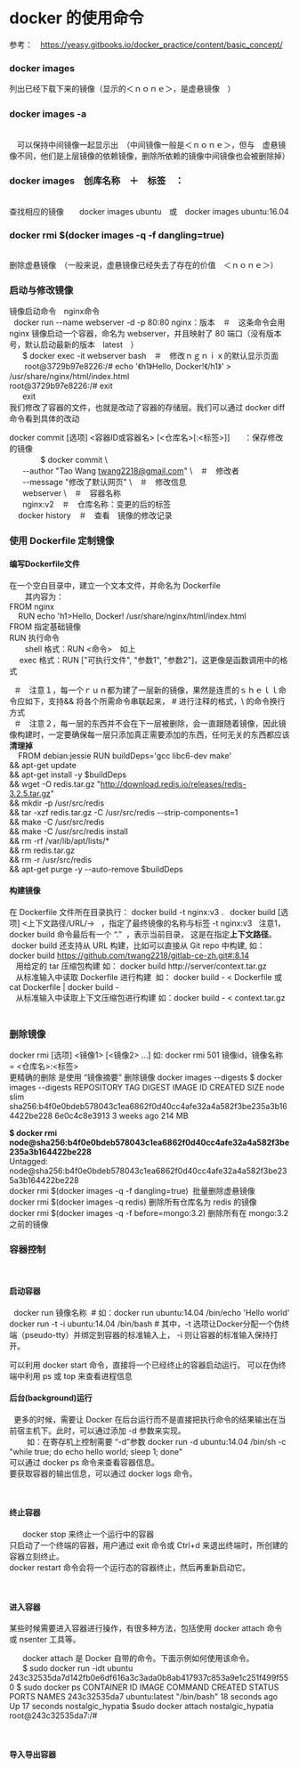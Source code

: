 <h1>docker 的使用命令</h1>

参考：　https://yeasy.gitbooks.io/docker_practice/content/basic_concept/


<h3>docker images</h3>
列出已经下载下来的镜像（显示的＜ｎｏｎｅ＞，是虚悬镜像　） <br>
<h3>docker images -a　</h3>
<br>　可以保持中间镜像一起显示出　（中间镜像一般是＜ｎｏｎｅ＞，但与　虚悬镜像不同，他们是上层镜像的依赖镜像，删除所依赖的镜像中间镜像也会被删除掉）

<h3>docker images　创库名称　＋　标签　：</h3>
<br>查找相应的镜像　　docker images ubuntu　或　docker images ubuntu:16.04


<h3>docker rmi $(docker images -q -f dangling=true)</h3>
<br>删除虚悬镜像　（一般来说，虚悬镜像已经失去了存在的价值　＜ｎｏｎｅ＞）

<h3>启动与修改镜像</h3>
镜像启动命令　nginx命令<br>
    docker run --name webserver -d -p 80:80 nginx：版本　＃　这条命令会用 nginx 镜像启动一个容器，命名为 webserver，并且映射了 80 端口（没有版本号，默认启动最新的版本　latest　）<br>
        $ docker exec -it webserver bash　＃　修改ｎｇｎｉｘ的默认显示页面　<br>
        root@3729b97e8226:/# echo '《h1》Hello, Docker!《/h1》' > /usr/share/nginx/html/index.html<br>
        root@3729b97e8226:/# exit<br>
        exit　<br>
    我们修改了容器的文件，也就是改动了容器的存储层。我们可以通过 docker diff 命令看到具体的改动<br>
    
docker commit [选项] <容器ID或容器名> [<仓库名>[:<标签>]]　   ：保存修改的镜像<br>
　　　　$ docker commit \　　<br>
        --author "Tao Wang <twang2218@gmail.com>" \　＃　修改者　<br>
        --message "修改了默认网页" \　＃　修改信息<br>
        webserver \　＃　容器名称　　<br>
        nginx:v2　＃　仓库名称：变更的后的标签　<br>
    
docker history　＃　查看　镜像的修改记录　<br>

<h3>使用 Dockerfile 定制镜像</h3>
<h4>编写Dockerfile文件</h4> 
在一个空白目录中，建立一个文本文件，并命名为 Dockerfile<br>
　　其内容为：<br>
      FROM nginx<br>
      RUN echo 'h1>Hello, Docker!</h1' > /usr/share/nginx/html/index.html<br>
FROM 指定基础镜像<br>
RUN 执行命令<br>
　　shell 格式：RUN <命令>　如上<br>
  　exec 格式：RUN ["可执行文件", "参数1", "参数2"]，这更像是函数调用中的格式<br>
   
   ＃　注意１，每一个ｒｕｎ都为建了一层新的镜像，果然是连贯的ｓｈｅｌｌ命令应如下，支持&& 将各个所需命令串联起来， # 进行注释的格式，\ 的命令换行方式<br>
   ＃　注意２，每一层的东西并不会在下一层被删除，会一直跟随着镜像，因此镜像构建时，一定要确保每一层只添加真正需要添加的东西，任何无关的东西都应该<b>清理掉</b><br>
   
   FROM debian:jessie
   RUN buildDeps='gcc libc6-dev make' \
       && apt-get update \
       && apt-get install -y $buildDeps \
       && wget -O redis.tar.gz "http://download.redis.io/releases/redis-3.2.5.tar.gz" \
       && mkdir -p /usr/src/redis \
       && tar -xzf redis.tar.gz -C /usr/src/redis --strip-components=1 \
       && make -C /usr/src/redis \
       && make -C /usr/src/redis install \
       && rm -rf /var/lib/apt/lists/* \
       && rm redis.tar.gz \
       && rm -r /usr/src/redis \
       && apt-get purge -y --auto-remove $buildDeps
       
<h4>构建镜像</h4>

在 Dockerfile 文件所在目录执行：
   docker build -t nginx:v3 .
   docker build [选项] <上下文路径/URL/->   ，指定了最终镜像的名称与标签 -t nginx:v3
   注意1，docker build 命令最后有一个 “.”  ，表示当前目录， 这是在指定<b>上下文路径</b>。 
    
    docker build 还支持从 URL 构建，比如可以直接从 Git repo 中构建, 如：docker build https://github.com/twang2218/gitlab-ce-zh.git#:8.14
    <br>
    用给定的 tar 压缩包构建 如：  docker build http://server/context.tar.gz
    <br>
    从标准输入中读取 Dockerfile 进行构建  如： docker build - < Dockerfile 或 cat Dockerfile | docker build -
    <br>
    从标准输入中读取上下文压缩包进行构建 如：docker build - < context.tar.gz
    <br>
    　

<h3>删除镜像</h3>
docker rmi [选项] <镜像1> [<镜像2> ...] 如: docker rmi 501 镜像id，镜像名称 = <仓库名>:<标签> 
<br>
更精确的删除 是使用 “镜像摘要” 删除镜像
docker images --digests
$ docker images --digests
REPOSITORY                  TAG                 DIGEST                                                                    IMAGE ID            CREATED             SIZE
node                        slim                sha256:b4f0e0bdeb578043c1ea6862f0d40cc4afe32a4a582f3be235a3b164422be228   6e0c4c8e3913        3 weeks ago         214 MB

<b>$ docker rmi node@sha256:b4f0e0bdeb578043c1ea6862f0d40cc4afe32a4a582f3be235a3b164422be228</b><br>
Untagged: node@sha256:b4f0e0bdeb578043c1ea6862f0d40cc4afe32a4a582f3be235a3b164422be228<br>
  docker rmi $(docker images -q -f dangling=true)  批量删除虚悬镜像<br>
  docker rmi $(docker images -q redis)  删除所有仓库名为 redis 的镜像<br>
  docker rmi $(docker images -q -f before=mongo:3.2)  删除所有在 mongo:3.2 之前的镜像<br>
  

<h3>容器控制</h3>
   <h4>启动容器</h4>
    docker run 镜像名称  # 如：docker run ubuntu:14.04 /bin/echo 'Hello world' <br>
    docker run -t -i ubuntu:14.04 /bin/bash  # 其中，-t 选项让Docker分配一个伪终端（pseudo-tty）并绑定到容器的标准输入上， -i 则让容器的标准输入保持打开。 <br>
    
   可以利用 docker start 命令，直接将一个已经终止的容器启动运行。
       可以在伪终端中利用 ps 或 top 来查看进程信息
       
       
 <h4>后台(background)运行</h4>
   更多的时候，需要让 Docker 在后台运行而不是直接把执行命令的结果输出在当前宿主机下。此时，可以通过添加 -d 参数来实现。 <br> 
        如：在寄存机上控制需要 “-d”参数  docker run -d ubuntu:14.04 /bin/sh -c "while true; do echo hello world; sleep 1; done" <br>
   可以通过 docker ps 命令来查看容器信息。<br>
   要获取容器的输出信息，可以通过 docker logs 命令。 <br>
   
   <h4>终止容器</h4>
       docker stop 来终止一个运行中的容器<br>
          只启动了一个终端的容器，用户通过 exit 命令或 Ctrl+d 来退出终端时，所创建的容器立刻终止。<br>
       docker restart 命令会将一个运行态的容器终止，然后再重新启动它。<br>
       
   <h4>进入容器</h4>
       某些时候需要进入容器进行操作，有很多种方法，包括使用 docker attach 命令或 nsenter 工具等。
       
       docker attach 是 Docker 自带的命令。下面示例如何使用该命令。<br>
       $ sudo docker run -idt ubuntu
       243c32535da7d142fb0e6df616a3c3ada0b8ab417937c853a9e1c251f499f550
       $ sudo docker ps
       CONTAINER ID        IMAGE               COMMAND             CREATED             STATUS              PORTS               NAMES
       243c32535da7        ubuntu:latest       "/bin/bash"         18 seconds ago      Up 17 seconds                           nostalgic_hypatia
       $sudo docker attach nostalgic_hypatia
       root@243c32535da7:/#
       
    <h4>导入导出容器</h4>
       
      
       
       
       
